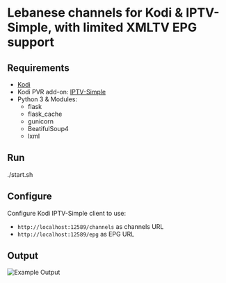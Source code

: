 # Lebanese channels for Kodi & IPTV-Simple, with limited XMLTV EPG support

## Requirements
- [Kodi](https://kodi.tv/)
- Kodi PVR add-on: [IPTV-Simple](http://kodi.wiki/view/Add-on:IPTV_Simple_Client)
- Python 3 & Modules:
  - flask
  - flask_cache
  - gunicorn
  - BeatifulSoup4
  - lxml

## Run
./start.sh

## Configure
Configure Kodi IPTV-Simple client to use:
- `http://localhost:12589/channels` as channels URL
- `http://localhost:12589/epg` as EPG URL

## Output
![Example Output](http://i.imgur.com/sDKK2H0.jpg)